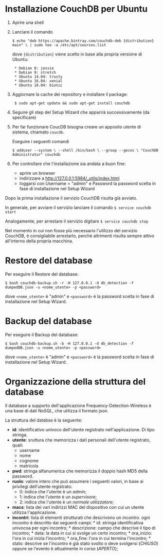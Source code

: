 # Installazione CouchDB per Ubuntu

1. Aprire una shell

2. Lanciare il comando

	`$ echo "deb https://apache.bintray.com/couchdb-deb {distribution} main" \
    		| sudo tee -a /etc/apt/sources.list`
    
	dove `{distribution}` viene scelto in base alla propria versione di Ubuntu:

		* Debian 8: jessie
		* Debian 9: stretch
		* Ubuntu 14.04: trusty
		* Ubuntu 16.04: xenial
		* Ubuntu 18.04: bionic
		
		
3. Aggiornare la cache dei repository e installare il package:

	` $ sudo apt-get update && sudo apt-get install couchdb`
	
4. Seguire gli step del Setup Wizard che apparirà successivamente (da specificare)

5. Per far funzionare CoucDB bisogna creare un apposito utente di sistema, chiamato `coucdb`.

	Eseguire i seguenti comandi

	` $ adduser --system \
            --shell /bin/bash \
            --group --gecos \
            "CouchDB Administrator" couchdb `


6. Per controllare che l'installazione sia andata a buon fine:

	* aprire un browser
	* indirizzare a http://127.0.0.1:5984/_utils/index.html
	* loggarsi con Username = "admin" e Password la password scelta in fase di installazione nel Setup Wizard
	

Dopo la prima installazione il servizio CouchDB risulta già avviato.

In generale, per avviare il servizio lanciare il comando
`$ service couchdb start`

Analogamente, per arrestare il servizio digitare
`$ service couchdb stop`
	
Nel momento in cui non fosse più necessario l'utilizzo del servizio CouchDB, è consigliabile arrestarlo, perchè altrimenti risulta sempre attivo all'interno della propria macchina.


# Restore del database

Per eseguire il Restore del database: 

`$ bash couchdb-backup.sh -r -H 127.0.0.1 -d db_detection -f dumpedDB.json -u <nome_utente> -p <password>`

dove `<nome_utente>` è "admin" e `<password>` è la password scelta in fase di installazione nel Setup Wizard.


# Backup del database

Per eseguire il Backup del database:

`$ bash couchdb-backup.sh -b -H 127.0.0.1 -d db_detection -f dumpedDB.json -u <nome_utente> -p <password>` 

dove `<nome_utente>` è "admin" e `<password>` è la password scelta in fase di installazione nel Setup Wizard.


# Organizzazione della struttura del database

Il database a supporto dell'applicazione Frequency-Detection-Wireless è una base di dati NoSQL, che utilizza il formato json.

La struttura del databse è la seguente:

* **id**: identificativo univoco dell'utente registrato nell'applicazione. Di tipo stringa.
* **utente**: sruttura che memorizza i dati personali dell'utente registrato, quali:
	* username
	* nome
	* cognome
	* matricola
* **pwd**: stringa alfanumerica che memorizza il doppio hash MD5 della password.
* **ruolo**: valore intero che può assumere i seguenti valori, in base ai privilegi dell'utente registrato:
	* 0: indica che l'utente è un _admin_;
	* 1: indica che l'utente è un _supervisore_;
	* 2: indica che l'utente è un _normale utilizzatore_;
* **macs**: lista dei vari indirizzi MAC del dispositivo con cui un utente utilizza l'applicazione.
* **incontri**: lista di elementi strutturati che descrivono un _incontro_.
		ogni _incontro_ è descritto dai seguenti campi:
		* id: stringa identificativa univocoa per ogni incontro;
		* descrizione: campo che descrive il tipo di incontro;
		* data: la data in cui si svolge un certo incontro;
		* ora_inizio: l'ora in cui inizia l'incontro;
		* ora_fine: l'ora in cui termina l'incontro;
		* stato: descrive se l'incontro è già stato svolto o deve svolgersi (_CHIUSO_) oppure se l'evento è attualmente in corso (_APERTO_);
		


